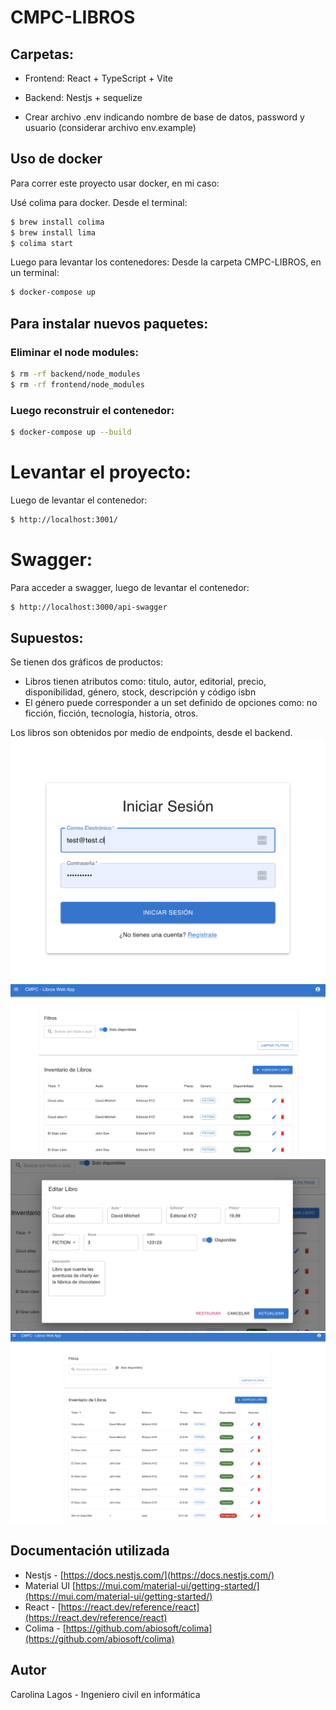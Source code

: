 # CMPC-LIBROS

## Carpetas:

- Frontend: React + TypeScript + Vite

- Backend: Nestjs + sequelize
- Crear archivo .env indicando nombre de base de datos, password y usuario (considerar archivo env.example)

## Uso de docker

Para correr este proyecto usar docker, en mi caso:

Usé colima para docker.
Desde el terminal:

```bash
$ brew install colima
$ brew install lima
$ colima start
```

Luego para levantar los contenedores:
Desde la carpeta CMPC-LIBROS, en un terminal:

```bash
$ docker-compose up
```

## Para instalar nuevos paquetes:

### Eliminar el node modules:

```bash
$ rm -rf backend/node_modules
$ rm -rf frontend/node_modules
```

### Luego reconstruir el contenedor:

```bash
$ docker-compose up --build
```

# Levantar el proyecto:

Luego de levantar el contenedor:

```bash
$ http://localhost:3001/
```

# Swagger:

Para acceder a swagger, luego de levantar el contenedor:

```bash
$ http://localhost:3000/api-swagger
```

## Supuestos:

Se tienen dos gráficos de productos:

- Libros tienen atributos como: titulo, autor, editorial, precio, disponibilidad, género, stock, descripción y código isbn
- El género puede corresponder a un set definido de opciones como: no ficción, ficción, tecnología, historia, otros.

Los libros son obtenidos por medio de endpoints, desde el backend.
![Login](img1.png)
![Litado de libros filtrado por disponibilidad](img2.png)
![Edición](img3.png)
![Listado de libros](img4.png)

## Documentación utilizada

- Nestjs - [https://docs.nestjs.com/](https://docs.nestjs.com/)
- Material UI [https://mui.com/material-ui/getting-started/](https://mui.com/material-ui/getting-started/)
- React - [https://react.dev/reference/react](https://react.dev/reference/react)
- Colima - [https://github.com/abiosoft/colima](https://github.com/abiosoft/colima)

## Autor

Carolina Lagos - Ingeniero civil en informática
